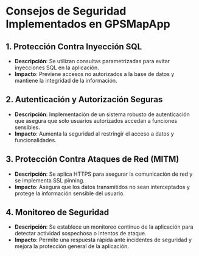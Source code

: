 # Consejos de Seguridad Implementados en GPSMapApp

## 1. Protección Contra Inyección SQL
- **Descripción**: Se utilizan consultas parametrizadas para evitar inyecciones SQL en la aplicación.
- **Impacto**: Previene accesos no autorizados a la base de datos y mantiene la integridad de la información.

## 2. Autenticación y Autorización Seguras
- **Descripción**: Implementación de un sistema robusto de autenticación que asegura que solo usuarios autorizados accedan a funciones sensibles.
- **Impacto**: Aumenta la seguridad al restringir el acceso a datos y funcionalidades.

## 3. Protección Contra Ataques de Red (MITM)
- **Descripción**: Se aplica HTTPS para asegurar la comunicación de red y se implementa SSL pinning.
- **Impacto**: Asegura que los datos transmitidos no sean interceptados y protege la información sensible del usuario.

## 4. Monitoreo de Seguridad
- **Descripción**: Se establece un monitoreo continuo de la aplicación para detectar actividad sospechosa o intentos de ataque.
- **Impacto**: Permite una respuesta rápida ante incidentes de seguridad y mejora la protección general de la aplicación.
